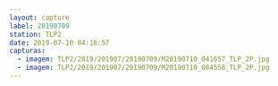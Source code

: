 ```yaml
---
layout: capture
label: 20190709
station: TLP2
date: 2019-07-10 04:16:57
capturas:
  - imagem: TLP2/2019/201907/20190709/M20190710_041657_TLP_2P.jpg
  - imagem: TLP2/2019/201907/20190709/M20190710_084558_TLP_2P.jpg
---
```

